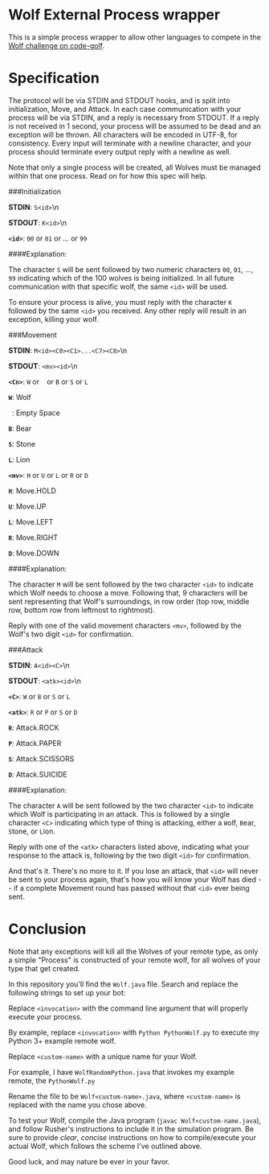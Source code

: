 Wolf External Process wrapper
====

This is a simple process wrapper to allow other languages to compete in the [Wolf challenge on code-golf](http://codegolf.stackexchange.com/q/25347/17546).

Specification
====
The protocol will be via STDIN and STDOUT hooks, and is split into initialization, Move, and Attack. In each case communication with your process will be via STDIN, and a reply is necessary from STDOUT. If a reply is not received in 1 second, your process will be assumed to be dead and an exception will be thrown. All characters will be encoded in UTF-8, for consistency. Every input will terminate with a newline character, and your process should terminate every output reply with a newline as well.

Note that only a single process will be created, all Wolves must be managed within that one process. Read on for how this spec will help.

###Initialization

**STDIN**: `S<id>`\n

**STDOUT**: `K<id>`\n

**`<id>`**: `00` or `01` or ... or `99`

####Explanation:

The character `S` will be sent followed by two numeric characters `00`, `01`, ..., `99` indicating which of the 100 wolves is being initialized. In all future communication with that specific wolf, the same `<id>` will be used.

To ensure your process is alive, you must reply with the character `K` followed by the same `<id>` you received. Any other reply will result in an exception, killing your wolf.

###Movement

**STDIN**: `M<id><C0><C1>...<C7><C8>`\n

**STDOUT**: `<mv><id>`\n

**`<Cn>`**: `W` or ` ` or `B` or `S` or `L`

**`W`**: Wolf

**` `**: Empty Space

**`B`**: Bear

**`S`**: Stone

**`L`**: Lion

**`<mv>`**: `H` or `U` or `L` or `R` or `D`

**`H`**: Move.HOLD

**`U`**: Move.UP

**`L`**: Move.LEFT

**`R`**: Move.RIGHT

**`D`**: Move.DOWN

####Explanation:

The character `M` will be sent followed by the two character `<id>` to indicate which Wolf needs to choose a move. Following that, 9 characters will be sent representing that Wolf's surroundings, in row order (top row, middle row, bottom row from leftmost to rightmost).

Reply with one of the valid movement characters `<mv>`, followed by the Wolf's two digit `<id>` for confirmation.

###Attack

**STDIN**: `A<id><C>`\n

**STDOUT**: `<atk><id>`\n

**`<C>`**: `W` or `B` or `S` or `L`

**`<atk>`**: `R` or `P` or `S` or `D`

**`R`**: Attack.ROCK

**`P`**: Attack.PAPER

**`S`**: Attack.SCISSORS

**`D`**: Attack.SUICIDE

####Explanation:

The character `A` will be sent followed by the two character `<id>` to indicate which Wolf is participating in an attack. This is followed by a single character `<C>` indicating which type of thing is attacking, either a `W`olf, `B`ear, `S`tone, or `L`ion.

Reply with one of the `<atk>` characters listed above, indicating what your response to the attack is, following by the two digit `<id>` for confirmation.

And that's it. There's no more to it. If you lose an attack, that `<id>` will never be sent to your process again, that's how you will know your Wolf has died -- if a complete Movement round has passed without that `<id>` ever being sent.

Conclusion
====

Note that any exceptions will kill all the Wolves of your remote type, as only a simple "Process" is constructed of your remote wolf, for all wolves of your type that get created.

In this repository you'll find the `Wolf.java` file. Search and replace the following strings to set up your bot:

Replace `<invocation>` with the command line argument that will properly execute your process.

By example, replace `<invocation>` with `Python PythonWolf.py` to execute my Python 3+ example remote wolf.

Replace `<custom-name>` with a unique name for your Wolf.

For example, I have `WolfRandomPython.java` that invokes my example remote, the `PythonWolf.py`

Rename the file to be `Wolf<custom-name>.java`, where `<custom-name>` is replaced with the name you chose above.

To test your Wolf, compile the Java program (`javac Wolf<custom-name.java`), and follow Rusher's instructions to include it in the simulation program. Be sure to provide _clear_, _concise_ instructions on how to compile/execute your actual Wolf, which follows the scheme I've outlined above.

Good luck, and may nature be ever in your favor.
